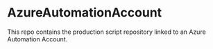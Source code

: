 # AzureAutomationAccount
This repo contains the production script repository linked to an Azure Automation Account. 
